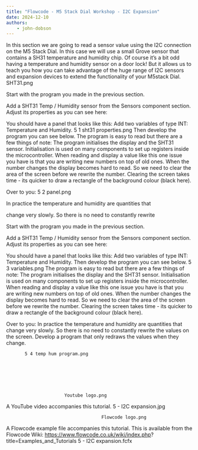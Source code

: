 ```yaml
---
title: "Flowcode - M5 Stack Dial Workshop - I2C Expansion"
date: 2024-12-10
authors:
    - john-dobson
---
```


In this section we are going to read a sensor value using the
I2C connection on the M5 Stack Dial.
In this case we will use a small Grove sensor that contains a
SH31 temperature and humidity chip.
Of course it’s a bit odd having a temperature and humidity
sensor on a door lock! But it allows us to teach you how you
can take advantage of the huge range of I2C sensors and
expansion devices to extend the functionality of your M5stack
Dial.                                                  SHT31.png



Start with the program you made in the previous section.


Add a SHT31 Temp / Humidity sensor from the Sensors
component section.
Adjust its properties as you can see here:



You should have a panel that looks like this:
Add two variables of type INT: Temperature and       Humidity.
                                              5 1 sht31 properties.png
Then develop the program you can see below.
The program is easy to read but there are a few things of note:
The program initialises the display and the SHT31 sensor.
Initialisation is used on many components to set up registers
inside the microcontroller.
When reading and display a value like this one issue you have
is that you are writing new numbers on top of old ones. When
the number changes the display becomes hard to read. So we
need to clear the area of the screen before we rewrite the
number. Clearing the screen takes time - its quicker to draw a
rectangle of the background colour (black here).

Over to you:                5 2 panel.png


In practice the temperature and humidity are quantities that


change very slowly. So there is no need to constantly rewrite



Start with the program you made in the previous section.


Add a SHT31 Temp / Humidity sensor from the Sensors
component section.
Adjust its properties as you can see here:



You should have a panel that looks like this:
Add two variables of type INT: Temperature and Humidity.
Then develop the program you can see below. 5 3 variables.png
The program is easy to read but there are a few things of note:
The program initialises the display and the SHT31 sensor.
Initialisation is used on many components to set up registers
inside the microcontroller.
When reading and display a value like this one issue you have
is that you are writing new numbers on top of old ones. When
the number changes the display becomes hard to read. So we
need to clear the area of the screen before we rewrite the
number. Clearing the screen takes time - its quicker to draw a
rectangle of the background colour (black here).

Over to you:
In practice the temperature and humidity are quantities that
change very slowly. So there is no need to constantly rewrite
the values on the screen.
Develop a program that only redraws the values when they
change.



           5 4 temp hum program.png







                          Youtube logo.png




A YouTube video accompanies this tutorial.
                          5 - I2C expansion.jpg




                                        Flowcode logo.png
A Flowcode example file accompanies this tutorial. This is
available from the Flowcode Wiki:
https://www.flowcode.co.uk/wiki/index.php?
title=Examples_and_Tutorials
5 - I2C expansion.fcfx
